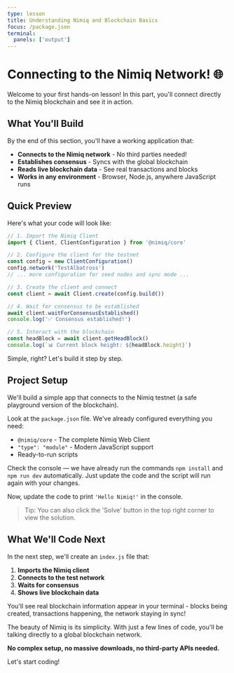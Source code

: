 ```yaml
---
type: lesson
title: Understanding Nimiq and Blockchain Basics
focus: /package.json
terminal:
  panels: ['output']
---
```


# Connecting to the Nimiq Network! 🌐

Welcome to your first hands-on lesson! In this part, you'll connect directly to the Nimiq blockchain and see it in action.

## What You'll Build

By the end of this section, you'll have a working application that:

- **Connects to the Nimiq network** - No third parties needed!
- **Establishes consensus** - Syncs with the global blockchain
- **Reads live blockchain data** - See real transactions and blocks
- **Works in any environment** - Browser, Node.js, anywhere JavaScript runs

## Quick Preview

Here's what your code will look like:

```javascript
// 1. Import the Nimiq Client
import { Client, ClientConfiguration } from '@nimiq/core'

// 2. Configure the client for the testnet
const config = new ClientConfiguration()
config.network('TestAlbatross')
// ... more configuration for seed nodes and sync mode ...

// 3. Create the client and connect
const client = await Client.create(config.build())

// 4. Wait for consensus to be established
await client.waitForConsensusEstablished()
console.log('✅ Consensus established!')

// 5. Interact with the blockchain
const headBlock = await client.getHeadBlock()
console.log(`📊 Current block height: ${headBlock.height}`)
```

Simple, right? Let's build it step by step.

## Project Setup

We'll build a simple app that connects to the Nimiq testnet (a safe playground version of the blockchain).

Look at the `package.json` file. We've already configured everything you need:

- `@nimiq/core` - The complete Nimiq Web Client
- `"type": "module"` - Modern JavaScript support
- Ready-to-run scripts

Check the console — we have already run the commands `npm install` and `npm run dev` automatically. Just update the code and the script will run again with your changes.

Now, update the code to print `'Hello Nimiq!'` in the console.

> Tip: You can also click the 'Solve' button in the top right corner to view the solution.

## What We'll Code Next

In the next step, we'll create an `index.js` file that:

1. **Imports the Nimiq client**
2. **Connects to the test network**
3. **Waits for consensus**
4. **Shows live blockchain data**

You'll see real blockchain information appear in your terminal - blocks being created, transactions happening, the network staying in sync!

The beauty of Nimiq is its simplicity. With just a few lines of code, you'll be talking directly to a global blockchain network.

**No complex setup, no massive downloads, no third-party APIs needed.**

Let's start coding!
